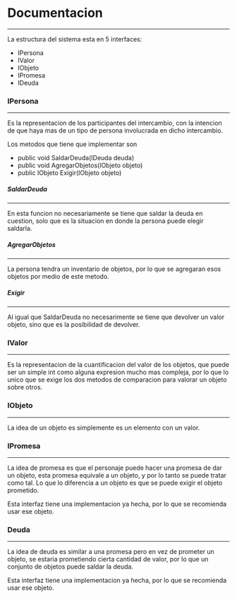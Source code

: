 # Documentacion
---

La estructura del sistema esta en 5 interfaces:
 * IPersona
 * IValor
 * IObjeto
 * IPromesa
 * IDeuda

### IPersona
---
Es la representacion de los participantes del intercambio, con la intencion de que haya mas de un tipo de persona involucrada en dicho intercambio.

Los metodos que tiene que implementar son
 * public void SaldarDeuda(IDeuda deuda)
 * public void AgregarObjetos(IObjeto objeto)
 * public IObjeto Exigir(IObjeto objeto)

##### SaldarDeuda
---
En esta funcion no necesariamente se tiene que saldar la deuda en cuestion, solo que es la situacion en donde la persona puede elegir saldarla.

##### AgregarObjetos
---
La persona tendra un inventario de objetos, por lo que se agregaran esos objetos por medio de este metodo.

##### Exigir
---
Al igual que SaldarDeuda no necesarimente se tiene que devolver un valor objeto, sino que es la posibilidad de devolver.

### IValor
---
Es la representacion de la cuantificacion del valor de los objetos, que puede ser un simple int como alguna expresion mucho mas compleja, por lo que lo unico que se exige los dos metodos de comparacion para valorar un objeto sobre otros.

### IObjeto
---
La idea de un objeto es simplemente es un elemento con un valor.

### IPromesa
---
La idea de promesa es que el personaje puede hacer una promesa de dar un objeto, esta promesa equivale a un objeto, y por lo tanto se puede tratar como tal. Lo que lo diferencia a un objeto es que se puede exigir el objeto prometido.

Esta interfaz tiene una implementacion ya hecha, por lo que se recomienda usar ese objeto.

### Deuda
---
La idea de deuda es similar a una promesa pero en vez de prometer un objeto, se estaria prometiendo cierta cantidad de valor, por lo que un conjunto de objetos puede saldar la deuda.

Esta interfaz tiene una implementacion ya hecha, por lo que se recomienda usar ese objeto.